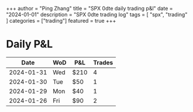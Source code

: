 +++
author = "Ping Zhang"
title =  "SPX 0dte daily trading p&l"
date = "2024-01-01"
description = "SPX 0dte trading log"
tags = [
    "spx",
    "trading"
]
categories = ["trading"]
featured = true
+++

# Daily P&L


| Date       | WoD | P&L | Trades |
|------------|-----|-----|--------|
| 2024-01-31 | Wed | $210| 4      |
| 2024-01-30 | Tue | $50 | 1      |
| 2024-01-29 | Mon | $40 | 1      |
| 2024-01-26 | Fri | $90 | 2      |